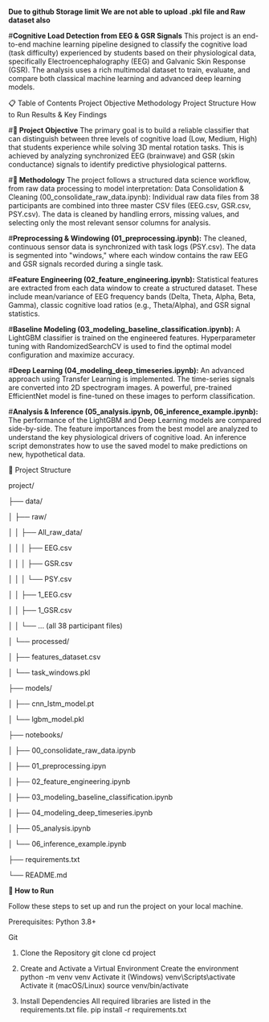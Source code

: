 **Due to github Storage limit We are not able to upload .pkl file and Raw dataset also**

#**Cognitive Load Detection from EEG & GSR Signals**
This project is an end-to-end machine learning pipeline designed to classify the cognitive load (task difficulty) experienced by students based on their physiological data, specifically Electroencephalography (EEG) and Galvanic Skin Response (GSR). The analysis uses a rich multimodal dataset to train, evaluate, and compare both classical machine learning and advanced deep learning models.

📋 Table of Contents
Project Objective
Methodology
Project Structure
How to Run
Results & Key Findings

#**🎯 Project Objective**
The primary goal is to build a reliable classifier that can distinguish between three levels of cognitive load (Low, Medium, High) that students experience while solving 3D mental rotation tasks. This is achieved by analyzing synchronized EEG (brainwave) and GSR (skin conductance) signals to identify predictive physiological patterns.

#**🔬 Methodology**
The project follows a structured data science workflow, from raw data processing to model interpretation:
Data Consolidation & Cleaning (00_consolidate_raw_data.ipynb):
Individual raw data files from 38 participants are combined into three master CSV files (EEG.csv, GSR.csv, PSY.csv).
The data is cleaned by handling errors, missing values, and selecting only the most relevant sensor columns for analysis.

#**Preprocessing & Windowing (01_preprocessing.ipynb):**
The cleaned, continuous sensor data is synchronized with task logs (PSY.csv).
The data is segmented into "windows," where each window contains the raw EEG and GSR signals recorded during a single task.

#**Feature Engineering (02_feature_engineering.ipynb):**
Statistical features are extracted from each data window to create a structured dataset. These include mean/variance of EEG frequency bands (Delta, Theta, Alpha, Beta, Gamma), classic cognitive load ratios (e.g., Theta/Alpha), and GSR signal statistics.

#**Baseline Modeling (03_modeling_baseline_classification.ipynb):**
A LightGBM classifier is trained on the engineered features.
Hyperparameter tuning with RandomizedSearchCV is used to find the optimal model configuration and maximize accuracy.

#**Deep Learning (04_modeling_deep_timeseries.ipynb):**
An advanced approach using Transfer Learning is implemented.
The time-series signals are converted into 2D spectrogram images.
A powerful, pre-trained EfficientNet model is fine-tuned on these images to perform classification.

#**Analysis & Inference (05_analysis.ipynb, 06_inference_example.ipynb):**
The performance of the LightGBM and Deep Learning models are compared side-by-side.
The feature importances from the best model are analyzed to understand the key physiological drivers of cognitive load.
An inference script demonstrates how to use the saved model to make predictions on new, hypothetical data.

📂 Project Structure

project/

├── data/

│   ├── raw/

│   │   ├── All_raw_data/

│   │   │   ├── EEG.csv

│   │   │   ├── GSR.csv

│   │   │   └── PSY.csv

│   │   ├── 1_EEG.csv

│   │   ├── 1_GSR.csv

│   │   └── ... (all 38 participant files)

│   └── processed/

│       ├── features_dataset.csv

│       └── task_windows.pkl

├── models/

│   ├── cnn_lstm_model.pt

│   └── lgbm_model.pkl

├── notebooks/

│   ├── 00_consolidate_raw_data.ipynb

│   ├── 01_preprocessing.ipyn

│   ├── 02_feature_engineering.ipynb

│   ├── 03_modeling_baseline_classification.ipynb

│   ├── 04_modeling_deep_timeseries.ipynb

│   ├── 05_analysis.ipynb

│   └── 06_inference_example.ipynb

├── requirements.txt

└── README.md

**🚀 How to Run**

Follow these steps to set up and run the project on your local machine.

Prerequisites:
Python 3.8+

Git
1. Clone the Repository
git clone <your-repository-url>
cd project

2. Create and Activate a Virtual Environment
Create the environment
python -m venv venv
 Activate it (Windows)
venv\Scripts\activate
 Activate it (macOS/Linux)
source venv/bin/activate

3. Install Dependencies
All required libraries are listed in the requirements.txt file.
pip install -r requirements.txt




